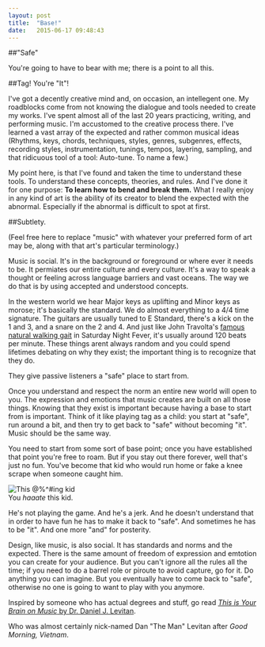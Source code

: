 ```yaml
---
layout: post
title:  "Base!"
date:   2015-06-17 09:48:43
---
```


##"Safe"

You're going to have to bear with me; there is a point to all this. 

##Tag! You're "It"!

I've got a decently creative mind and, on occasion, an intellegent one. My roadblocks come from not knowing the dialogue and tools needed to create my works. I've spent almost all of the last 20 years practicing, writing, and performing music. I'm accustomed to the creative process there. I've learned a vast array of the expected and rather common musical ideas (Rhythms, keys, chords, techniques, styles, genres, subgenres, effects, recording styles, instrumentation, tunings, tempos, layering, sampling, and that ridicuous tool of a tool: Auto-tune. To name a few.)

My point here, is that I've found and taken the time to understand these tools. To understand these concepts, theories, and rules. And I've done it for one purpose: **To learn how to bend and break them.** What I really enjoy in any kind of art is the ability of its creator to blend the expected with the abnormal. Especially if the abnormal is difficult to spot at first. 

##Subtlety.

(Feel free here to replace "music" with whatever your preferred form of art may be, along with that art's particular terminology.)

Music is social. It's in the background or foreground or where ever it needs to be. It permiates our entire culture and every culture. It's a way to speak a thought or feeling across language barriers and vast oceans. The way we do that is by using accepted and understood concepts. 

In the western world we hear Major keys as uplifting and Minor keys as morose; it's basically the standard. We do almost everything to a 4/4 time signature. The guitars are usually tuned to E Standard, there's a kick on the 1 and 3, and a snare on the 2 and 4. And just like John Travolta's [famous natural walking gait](https://goo.gl/skKDCL) in Saturday Night Fever, it's usually around 120 beats per minute. These things arent always random and you could spend lifetimes debating on why they exist; the important thing is to recognize that they do. 

They give passive listeners a "safe" place to start from. 

Once you understand and respect the norm an entire new world will open to you. The expression and emotions that music creates are built on all those things. Knowing that they exist is important because having a base to start from is important. Think of it like playing tag as a child: you start at "safe", run around a bit, and then try to get back to "safe" without becoming "it". Music should be the same way. 

You need to start from some sort of base point; once you have established that point you're free to roam. But if you stay out there forever, well that's just no fun. You've become that kid who would run home or fake a knee scrape when someone caught him.

![This @%^#ing kid](http://goo.gl/4sjPka "Dont be this kid")<BR>You _haaate_ this kid.

He's not playing the game. And he's a jerk. And he doesn't understand that in order to have fun he has to make it back to "safe". And sometimes he has to be "it". And one more "and" for posterity. 

Design, like music, is also social. It has standards and norms and the expected. There is the same amount of freedom of expression and emtotion you can create for your audience. But you can't ignore all the rules all the time; if you need to do a barrel role or piroute to avoid capture, go for it. Do anything you can imagine. But you eventually have to come back to "safe", otherwise no one is going to want to play with you anymore. 


Inspired by someone who has actual degrees and stuff, go read [*This is Your Brain on Music* by Dr. Daniel J. Levitan](http://daniellevitin.com/publicpage/books/this-is-your-brain-on-music/).

Who was almost certainly nick-named Dan "The Man" Levitan after *Good Morning, Vietnam*.